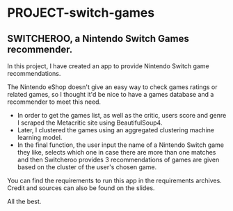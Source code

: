 # PROJECT-switch-games

## SWITCHEROO, a Nintendo Switch Games recommender.
In this project, I have created an app to provide Nintendo Switch game recommendations.

The Nintendo eShop doesn't give an easy way to check games ratings or related games, so I thought it'd be nice to have a games database and a recommender to meet this need.

- In order to get the games list, as well as the critic, users score and genre I scraped the Metacritic site using BeautifulSoup4.
- Later, I clustered the games using an aggregated clustering machine learning model.
- In the final function, the user input the name of a Nintendo Switch game they like, selects which one in case there are more than one matches and then Switcheroo provides 3 recommendations of games are given based on the cluster of the user's chosen game.

You can find the requirements to run this app in the requirements archives.
Credit and sources can also be found on the slides. 

All the best.
